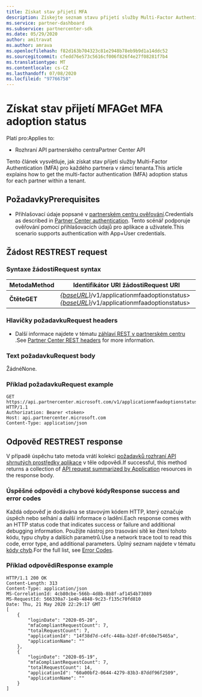```yaml
---
title: Získat stav přijetí MFA
description: Získejte seznam stavu přijetí služby Multi-Factor Authentication pro každého partnera pomocí REST API partnera.
ms.service: partner-dashboard
ms.subservice: partnercenter-sdk
ms.date: 05/29/2020
author: amitravat
ms.author: amrava
ms.openlocfilehash: f82d163b704323c81e2948b78eb9b9d1a14ddc52
ms.sourcegitcommit: cfedd76e573c5616cf006f826f4e27f08281f7b4
ms.translationtype: MT
ms.contentlocale: cs-CZ
ms.lasthandoff: 07/08/2020
ms.locfileid: "97766758"
---
```

# <a name="get-mfa-adoption-status"></a><span data-ttu-id="51225-103">Získat stav přijetí MFA</span><span class="sxs-lookup"><span data-stu-id="51225-103">Get MFA adoption status</span></span>

<span data-ttu-id="51225-104">Platí pro:</span><span class="sxs-lookup"><span data-stu-id="51225-104">Applies to:</span></span>

- <span data-ttu-id="51225-105">Rozhraní API partnerského centra</span><span class="sxs-lookup"><span data-stu-id="51225-105">Partner Center API</span></span>

<span data-ttu-id="51225-106">Tento článek vysvětluje, jak získat stav přijetí služby Multi-Factor Authentication (MFA) pro každého partnera v rámci tenanta.</span><span class="sxs-lookup"><span data-stu-id="51225-106">This article explains how to get the multi-factor authentication (MFA) adoption status for each partner within a tenant.</span></span>

## <a name="prerequisites"></a><span data-ttu-id="51225-107">Požadavky</span><span class="sxs-lookup"><span data-stu-id="51225-107">Prerequisites</span></span>

- <span data-ttu-id="51225-108">Přihlašovací údaje popsané v [partnerském centru ověřování](partner-center-authentication.md).</span><span class="sxs-lookup"><span data-stu-id="51225-108">Credentials as described in [Partner Center authentication](partner-center-authentication.md).</span></span> <span data-ttu-id="51225-109">Tento scénář podporuje ověřování pomocí přihlašovacích údajů pro aplikace a uživatele.</span><span class="sxs-lookup"><span data-stu-id="51225-109">This scenario supports authentication with App+User credentials.</span></span>

## <a name="rest-request"></a><span data-ttu-id="51225-110">Žádost REST</span><span class="sxs-lookup"><span data-stu-id="51225-110">REST request</span></span>

### <a name="request-syntax"></a><span data-ttu-id="51225-111">Syntaxe žádosti</span><span class="sxs-lookup"><span data-stu-id="51225-111">Request syntax</span></span>

| <span data-ttu-id="51225-112">Metoda</span><span class="sxs-lookup"><span data-stu-id="51225-112">Method</span></span>  | <span data-ttu-id="51225-113">Identifikátor URI žádosti</span><span class="sxs-lookup"><span data-stu-id="51225-113">Request URI</span></span>                                                               |
|---------|---------------------------------------------------------------------------|
| <span data-ttu-id="51225-114">**Čtěte**</span><span class="sxs-lookup"><span data-stu-id="51225-114">**GET**</span></span> | <span data-ttu-id="51225-115">[*{baseURL}*](partner-center-rest-urls.md)/v1/applicationmfaadoptionstatus></span><span class="sxs-lookup"><span data-stu-id="51225-115">[*{baseURL}*](partner-center-rest-urls.md)/v1/applicationmfaadoptionstatus></span></span> |

### <a name="request-headers"></a><span data-ttu-id="51225-116">Hlavičky požadavku</span><span class="sxs-lookup"><span data-stu-id="51225-116">Request headers</span></span>

- <span data-ttu-id="51225-117">Další informace najdete v tématu [záhlaví REST v partnerském centru](headers.md) .</span><span class="sxs-lookup"><span data-stu-id="51225-117">See [Partner Center REST headers](headers.md) for more information.</span></span>

### <a name="request-body"></a><span data-ttu-id="51225-118">Text požadavku</span><span class="sxs-lookup"><span data-stu-id="51225-118">Request body</span></span>

<span data-ttu-id="51225-119">Žádné</span><span class="sxs-lookup"><span data-stu-id="51225-119">None.</span></span>

### <a name="request-example"></a><span data-ttu-id="51225-120">Příklad požadavku</span><span class="sxs-lookup"><span data-stu-id="51225-120">Request example</span></span>

```http
GET https://api.partnercenter.microsoft.com/v1/applicationmfaadoptionstatus HTTP/1.1
Authorization: Bearer <token>
Host: api.partnercenter.microsoft.com
Content-Type: application/json
```

## <a name="rest-response"></a><span data-ttu-id="51225-121">Odpověď REST</span><span class="sxs-lookup"><span data-stu-id="51225-121">REST response</span></span>

<span data-ttu-id="51225-122">V případě úspěchu tato metoda vrátí kolekci [požadavků rozhraní API shrnutých prostředky aplikace](mfa-resources.md#api-request-summarized-by-application) v těle odpovědi.</span><span class="sxs-lookup"><span data-stu-id="51225-122">If successful, this method returns a collection of [API request summarized by Application](mfa-resources.md#api-request-summarized-by-application) resources in the response body.</span></span>

### <a name="response-success-and-error-codes"></a><span data-ttu-id="51225-123">Úspěšné odpovědi a chybové kódy</span><span class="sxs-lookup"><span data-stu-id="51225-123">Response success and error codes</span></span>

<span data-ttu-id="51225-124">Každá odpověď je dodávána se stavovým kódem HTTP, který označuje úspěch nebo selhání a další informace o ladění.</span><span class="sxs-lookup"><span data-stu-id="51225-124">Each response comes with an HTTP status code that indicates success or failure and additional debugging information.</span></span> <span data-ttu-id="51225-125">Použijte nástroj pro trasování sítě ke čtení tohoto kódu, typu chyby a dalších parametrů.</span><span class="sxs-lookup"><span data-stu-id="51225-125">Use a network trace tool to read this code, error type, and additional parameters.</span></span> <span data-ttu-id="51225-126">Úplný seznam najdete v tématu [kódy chyb](error-codes.md).</span><span class="sxs-lookup"><span data-stu-id="51225-126">For the full list, see [Error Codes](error-codes.md).</span></span>

### <a name="response-example"></a><span data-ttu-id="51225-127">Příklad odpovědi</span><span class="sxs-lookup"><span data-stu-id="51225-127">Response example</span></span>

``` http
HTTP/1.1 200 OK
Content-Length: 313
Content-Type: application/json
MS-CorrelationId: 4cb80cbe-566b-4d8b-8b8f-af1454b73089
MS-RequestId: 566330a7-1e4b-4848-9c23-f135c70fd810
Date: Thu, 21 May 2020 22:29:17 GMT
[
    {
        "loginDate": "2020-05-20",
        "mfaCompliantRequestCount": 7,
        "totalRequestCount": 7,
        "applicationId": "14f38d7d-c4fc-448a-b2df-0fc60e75465a",
        "applicationName": ""
    },
    {
        "loginDate": "2020-05-19",
        "mfaCompliantRequestCount": 7,
        "totalRequestCount": 14,
        "applicationId": "60a00bf2-0644-4279-83b3-87ddf96f2509",
        "applicationName": ""
    }
]
```

